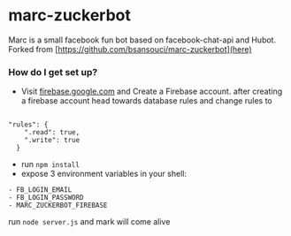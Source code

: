 # marc-zuckerbot

Marc is a small facebook fun bot based on facebook-chat-api and Hubot. Forked from [https://github.com/bsansouci/marc-zuckerbot](here)


### How do I get set up? ###

* Visit [firebase.google.com](here) and Create a Firebase account. after creating a firebase account head towards database rules and change rules to 

```

"rules": {
    ".read": true,
    ".write": true
  }
```
* run `npm install`
* expose 3 environment variables in your shell:

```
- FB_LOGIN_EMAIL
- FB_LOGIN_PASSWORD
- MARC_ZUCKERBOT_FIREBASE
```
run `node server.js` and mark will come alive

